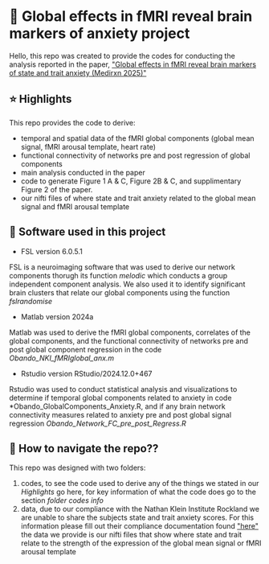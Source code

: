 # :brain: Global effects in fMRI reveal brain markers of anxiety project
Hello, this repo was created to provide the codes for conducting the analysis reported in the paper, ["Global effects in fMRI reveal brain markers of state and trait anxiety (Medirxn 2025)"]([https://www.medrxiv.org/content/10.1101/2025.07.15.25331571v1#:~:text=Results%3A%20We%20observe%20that%20the,tied%20to%20the%20anxious%20experience.])

## ⭐ Highlights
This repo provides the code to derive:
- temporal and spatial data of the fMRI global components (global mean signal, fMRI arousal template, heart rate)
- functional connectivity of networks pre and post regression of global components
- main analysis conducted in the paper
- code to generate Figure 1 A & C, Figure 2B & C, and supplimentary Figure 2 of the paper.
- our nifti files of where state and trait anxiety related to the global mean signal and fMRI arousal template

## 🧭 Software used in this project

- FSL version 6.0.5.1

FSL is a neuroimaging software that was used to derive our network components thorugh its function *melodic* which conducts a group independent component analysis. We also used it to identify significant brain clusters that relate our global components using the function *fslrandomise*

- Matlab version 2024a

Matlab was used to derive the fMRI global components, correlates of the global components, and the functional connectivity of networks pre and post global component regression in the code *Obando_NKI_fMRIglobal_anx.m*

- Rstudio version RStudio/2024.12.0+467

Rstudio was used to conduct statistical analysis and visualizations to determine if temporal global components related to anxiety in code *Obando_GlobalComponents_Anxiety.R, and if any brain network connectivity measures related to anxiety pre and post global signal regression *Obando_Network_FC_pre_post_Regress.R*

## 📑 How to navigate the repo??

This repo was designed with two folders: 

1. codes, to see the code used to derive any of the things we stated in our *Highlights* go here, for key information of what the code does go to the section  *folder codes info*
2. data, due to our compliance with the Nathan Klein Institute Rockland we are unable to share the subjects state and trait anxiety scores. For this information please fill out their compliance documentation found ["here"]([http://fcon_1000.projects.nitrc.org/indi/enhanced/sharing_phenotypic.html]) the data we provide is our nifti files that show where state and trait relate to the strength of the expression of the global mean signal or fMRI arousal template







